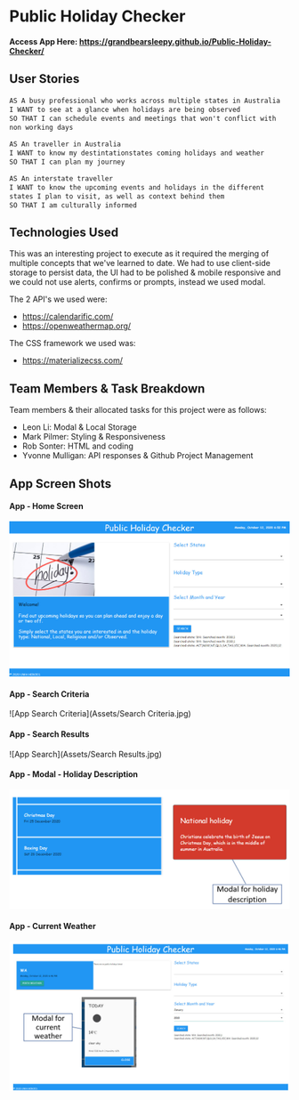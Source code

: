 # Public Holiday Checker

#### Access App Here: https://grandbearsleepy.github.io/Public-Holiday-Checker/

## User Stories
```
AS A busy professional who works across multiple states in Australia
I WANT to see at a glance when holidays are being observed
SO THAT I can schedule events and meetings that won't conflict with non working days
```
```
AS An traveller in Australia
I WANT to know my destintationstates coming holidays and weather
SO THAT I can plan my journey
```
```
AS An interstate traveller
I WANT to know the upcoming events and holidays in the different 
states I plan to visit, as well as context behind them
SO THAT I am culturally informed
```
## Technologies Used
This was an interesting project to execute as it required the merging of multiple 
concepts that we've learned to date.  We had to use client-side storage to persist
data, the UI had to be polished & mobile responsive and we could not use alerts,
confirms or prompts, instead we used modal.

The 2 API's we used were:
 * https://calendarific.com/
 * https://openweathermap.org/
 
The CSS framework we used was:
 * https://materializecss.com/

## Team Members & Task Breakdown
Team members & their allocated tasks for this project were as follows:
 * Leon Li: 	    Modal & Local Storage
 * Mark Pilmer: 	Styling & Responsiveness
 * Rob Sonter: 	  HTML and coding
 * Yvonne Mulligan:  API responses & Github	Project Management
 
 ## App Screen Shots
 #### App - Home Screen
![App Home](Assets/Home-screen.jpg)

 #### App - Search Criteria
![App Search Criteria](Assets/Search Criteria.jpg)

 #### App - Search Results
![App Search](Assets/Search Results.jpg)

 #### App - Modal - Holiday Description
![Modal Holiday](Assets/Modal-1.jpg)

 #### App - Current Weather
![Weather Modal](Assets/Modal-2.jpg)
